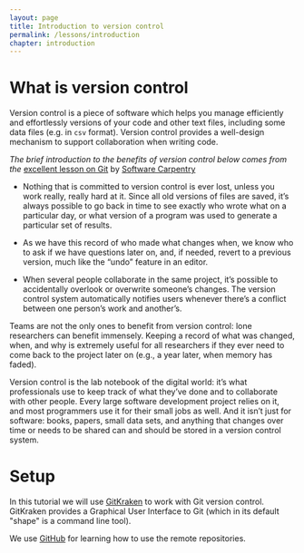 ```yaml
---
layout: page
title: Introduction to version control
permalink: /lessons/introduction
chapter: introduction
---
```


# What is version control

Version control is a piece of software which helps you manage efficiently and effortlessly versions of your code and other text files, including some data files (e.g. in `csv` format). Version control provides a well-design mechanism to support collaboration when writing code. 

*The brief introduction to the benefits of version control below comes from the* [excellent lesson on Git](http://swcarpentry.github.io/git-novice/) by [Software Carpentry](https://software-carpentry.org/)


* Nothing that is committed to version control is ever lost, unless you work really, really hard at it. Since all old versions of files are saved, it’s always possible to go back in time to see exactly who wrote what on a particular day, or what version of a program was used to generate a particular set of results.

* As we have this record of who made what changes when, we know who to ask if we have questions later on, and, if needed, revert to a previous version, much like the “undo” feature in an editor.

* When several people collaborate in the same project, it’s possible to accidentally overlook or overwrite someone’s changes. The version control system automatically notifies users whenever there’s a conflict between one person’s work and another’s.

Teams are not the only ones to benefit from version control: lone researchers can benefit immensely. Keeping a record of what was changed, when, and why is extremely useful for all researchers if they ever need to come back to the project later on (e.g., a year later, when memory has faded).

Version control is the lab notebook of the digital world: it’s what professionals use to keep track of what they’ve done and to collaborate with other people. Every large software development project relies on it, and most programmers use it for their small jobs as well. And it isn’t just for software: books, papers, small data sets, and anything that changes over time or needs to be shared can and should be stored in a version control system.


# Setup

In this tutorial we will use [GitKraken](https://www.gitkraken.com/) to work with Git version control. GitKraken provides a Graphical User Interface to Git (which in its default "shape" is a command line tool).

We use [GitHub](http://github.com/) for learning how to use the remote repositories. 